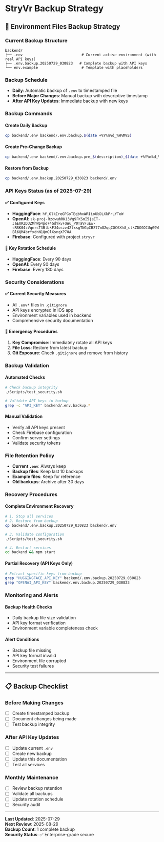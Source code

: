 # StryVr Backup Strategy

## 🔐 Environment Files Backup Strategy

### Current Backup Structure
```
backend/
├── .env                           # Current active environment (with real API keys)
├── .env.backup.20250729_030823   # Complete backup with API keys
└── env.example                    # Template with placeholders
```

### Backup Schedule
- **Daily**: Automatic backup of `.env` to timestamped file
- **Before Major Changes**: Manual backup with descriptive timestamp
- **After API Key Updates**: Immediate backup with new keys

### Backup Commands

#### Create Daily Backup
```bash
cp backend/.env backend/.env.backup.$(date +%Y%m%d_%H%M%S)
```

#### Create Pre-Change Backup
```bash
cp backend/.env backend/.env.backup.pre_$(description)_$(date +%Y%m%d_%H%M%S)
```

#### Restore from Backup
```bash
cp backend/.env.backup.20250729_030823 backend/.env
```

### API Keys Status (as of 2025-07-29)

#### ✅ Configured Keys
- **HuggingFace**: `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`
- **OpenAI**: `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`
- **Firebase**: Configured with project `stryvr`

#### 🔄 Key Rotation Schedule
- **HuggingFace**: Every 90 days
- **OpenAI**: Every 90 days  
- **Firebase**: Every 180 days

### Security Considerations

#### ✅ Current Security Measures
- All `.env*` files in `.gitignore`
- API keys encrypted in iOS app
- Environment variables used in backend
- Comprehensive security documentation

#### 🚨 Emergency Procedures
1. **Key Compromise**: Immediately rotate all API keys
2. **File Loss**: Restore from latest backup
3. **Git Exposure**: Check `.gitignore` and remove from history

### Backup Validation

#### Automated Checks
```bash
# Check backup integrity
./Scripts/test_security.sh

# Validate API keys in backup
grep -c "API_KEY" backend/.env.backup.*
```

#### Manual Validation
- Verify all API keys present
- Check Firebase configuration
- Confirm server settings
- Validate security tokens

### File Retention Policy
- **Current `.env`**: Always keep
- **Backup files**: Keep last 10 backups
- **Example files**: Keep for reference
- **Old backups**: Archive after 30 days

### Recovery Procedures

#### Complete Environment Recovery
```bash
# 1. Stop all services
# 2. Restore from backup
cp backend/.env.backup.20250729_030823 backend/.env

# 3. Validate configuration
./Scripts/test_security.sh

# 4. Restart services
cd backend && npm start
```

#### Partial Recovery (API Keys Only)
```bash
# Extract specific keys from backup
grep "HUGGINGFACE_API_KEY" backend/.env.backup.20250729_030823
grep "OPENAI_API_KEY" backend/.env.backup.20250729_030823
```

### Monitoring and Alerts

#### Backup Health Checks
- Daily backup file size validation
- API key format verification
- Environment variable completeness check

#### Alert Conditions
- Backup file missing
- API key format invalid
- Environment file corrupted
- Security test failures

---

## 📋 Backup Checklist

### Before Making Changes
- [ ] Create timestamped backup
- [ ] Document changes being made
- [ ] Test backup integrity

### After API Key Updates
- [ ] Update current `.env`
- [ ] Create new backup
- [ ] Update this documentation
- [ ] Test all services

### Monthly Maintenance
- [ ] Review backup retention
- [ ] Validate all backups
- [ ] Update rotation schedule
- [ ] Security audit

---

**Last Updated**: 2025-07-29  
**Next Review**: 2025-08-29  
**Backup Count**: 1 complete backup  
**Security Status**: ✅ Enterprise-grade secure 
